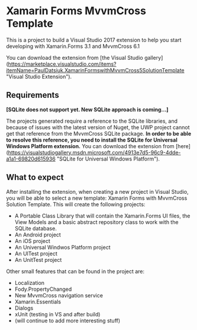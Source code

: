 # Xamarin Forms MvvmCross Template

This is a project to build a Visual Studio 2017 extension to help you start developing with Xamarin.Forms 3.1 and MvvmCross 6.1

You can download the extension from [the Visual Studio gallery] (https://marketplace.visualstudio.com/items?itemName=PaulDatsiuk.XamarinFormswithMvvmCross5SolutionTemplate "Visual Studio Extension").

## Requirements

__[SQLite does not support yet. New SQLite approach is coming...]__

The projects generated require a reference to the SQLite libraries, and because of issues with the latest version of Nuget, the UWP project cannot get that reference from the MvvmCross SQLite package. __In order to be able to resolve this reference, you need to install the SQLite for Universal Windows Platform extension.__ You can download the extension from [here] (https://visualstudiogallery.msdn.microsoft.com/4913e7d5-96c9-4dde-a1a1-69820d615936 "SQLite for Universal Windows Platform"). 

## What to expect

After installing the extension, when creating a new project in Visual Studio, you will be able to select a new template: Xamarin Forms with MvvmCross Solution Template. This will create the following projects:

* A Portable Class Library that will contain the Xamarin.Forms UI files, the View Models and a basic abstract repository class to work with the SQLite database.
* An Android project
* An iOS project
* An Universal Windwos Platform project
* An UITest project
* An UnitTest project

Other small features that can be found in the project are:

* Localization
* Fody.PropertyChanged
* New MvvmCross navigation service
* Xamarin.Essentials
* Dialogs
* xUnit (testing in VS and after build)
* (will continue to add more interesting stuff)
